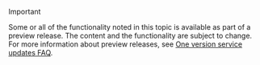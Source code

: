 > [!IMPORTANT]
> Some or all of the functionality noted in this topic is available as part of a preview release. The content and the functionality are subject to change. For more information about preview releases, see [One version service updates FAQ](https://docs.microsoft.com/dynamics365/fin-ops-core/fin-ops/get-started/one-version).
